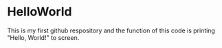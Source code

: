 # HelloWorld
This is my first github respository and the function of this code is printing "Hello, World!" to screen.
